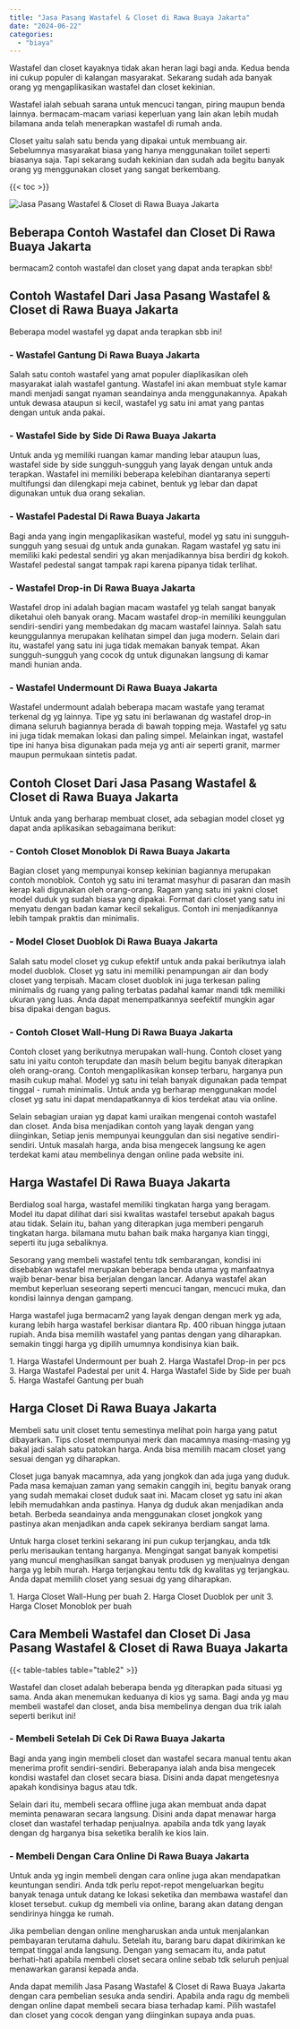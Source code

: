 ```yaml
---
title: "Jasa Pasang Wastafel & Closet di Rawa Buaya Jakarta"
date: "2024-06-22"
categories: 
  - "biaya"
---
```


Wastafel dan closet kayaknya tidak akan heran lagi bagi anda. Kedua benda ini cukup populer di kalangan masyarakat. Sekarang sudah ada banyak orang yg mengaplikasikan wastafel dan closet kekinian.

Wastafel ialah sebuah sarana untuk mencuci tangan, piring maupun benda lainnya. bermacam-macam variasi keperluan yang lain akan lebih mudah bilamana anda telah menerapkan wastafel di rumah anda.

Closet yaitu salah satu benda yang dipakai untuk membuang air. Sebelumnya masyarakat biasa yang hanya menggunakan toilet seperti biasanya saja. Tapi sekarang sudah kekinian dan sudah ada begitu banyak orang yg menggunakan closet yang sangat berkembang.

{{< toc >}}

![Jasa Pasang Wastafel & Closet di Rawa Buaya Jakarta](/images/wastafel-closet-murah02.png)

## Beberapa Contoh Wastafel dan Closet Di Rawa Buaya Jakarta

bermacam2 contoh wastafel dan closet yang dapat anda terapkan sbb!

## Contoh Wastafel Dari Jasa Pasang Wastafel & Closet di Rawa Buaya Jakarta

Beberapa model wastafel yg dapat anda terapkan sbb ini!

### \- Wastafel Gantung Di Rawa Buaya Jakarta

Salah satu contoh wastafel yang amat populer diaplikasikan oleh masyarakat ialah wastafel gantung. Wastafel ini akan membuat style kamar mandi menjadi sangat nyaman seandainya anda menggunakannya. Apakah untuk dewasa ataupun si kecil, wastafel yg satu ini amat yang pantas dengan untuk anda pakai.

### \- Wastafel Side by Side Di Rawa Buaya Jakarta

Untuk anda yg memiliki ruangan kamar manding lebar ataupun luas, wastafel side by side sungguh-sungguh yang layak dengan untuk anda terapkan. Wastafel ini memiliki beberapa kelebihan diantaranya seperti multifungsi dan dilengkapi meja cabinet, bentuk yg lebar dan dapat digunakan untuk dua orang sekalian.

### \- Wastafel Padestal Di Rawa Buaya Jakarta

Bagi anda yang ingin mengaplikasikan wasteful, model yg satu ini sungguh-sungguh yang sesuai dg untuk anda gunakan. Ragam wastafel yg satu ini memiliki kaki pedestal sendiri yg akan menjadikannya bisa berdiri dg kokoh. Wastafel pedestal sangat tampak rapi karena pipanya tidak terlihat.

### \- Wastafel Drop-in Di Rawa Buaya Jakarta

Wastafel drop ini adalah bagian macam wastafel yg telah sangat banyak diketahui oleh banyak orang. Macam wastafel drop-in memiliki keunggulan sendiri-sendiri yang membedakan dg macam wastafel lainnya. Salah satu keunggulannya merupakan kelihatan simpel dan juga modern. Selain dari itu, wastafel yang satu ini juga tidak memakan banyak tempat. Akan sungguh-sungguh yang cocok dg untuk digunakan langsung di kamar mandi hunian anda.

### \- Wastafel Undermount Di Rawa Buaya Jakarta

Wastafel undermount adalah beberapa macam wastafe yang teramat terkenal dg yg lainnya. Tipe yg satu ini berlawanan dg wastafel drop-in dimana seluruh bagiannya berada di bawah topping meja. Wastafel yg satu ini juga tidak memakan lokasi dan paling simpel. Melainkan ingat, wastafel tipe ini hanya bisa digunakan pada meja yg anti air seperti granit, marmer maupun permukaan sintetis padat.

## Contoh Closet Dari Jasa Pasang Wastafel & Closet di Rawa Buaya Jakarta

Untuk anda yang berharap membuat closet, ada sebagian model closet yg dapat anda aplikasikan sebagaimana berikut:

### \- Contoh Closet Monoblok Di Rawa Buaya Jakarta

Bagian closet yang mempunyai konsep kekinian bagiannya merupakan contoh monoblok. Contoh yg satu ini teramat masyhur di pasaran dan masih kerap kali digunakan oleh orang-orang. Ragam yang satu ini yakni closet model duduk yg sudah biasa yang dipakai. Format dari closet yang satu ini menyatu dengan badan kamar kecil sekaligus. Contoh ini menjadikannya lebih tampak praktis dan minimalis.

### \- Model Closet Duoblok Di Rawa Buaya Jakarta

Salah satu model closet yg cukup efektif untuk anda pakai berikutnya ialah model duoblok. Closet yg satu ini memiliki penampungan air dan body closet yang terpisah. Macam closet duoblok ini juga terkesan paling minimalis dg ruang yang paling terbatas padahal kamar mandi tdk memiliki ukuran yang luas. Anda dapat menempatkannya seefektif mungkin agar bisa dipakai dengan bagus.

### \- Contoh Closet Wall-Hung Di Rawa Buaya Jakarta

Contoh closet yang berikutnya merupakan wall-hung. Contoh closet yang satu ini yaitu contoh terupdate dan masih belum begitu banyak diterapkan oleh orang-orang. Contoh mengaplikasikan konsep terbaru, harganya pun masih cukup mahal. Model yg satu ini telah banyak digunakan pada tempat tinggal - rumah minimalis. Untuk anda yg berharap menggunakan model closet yg satu ini dapat mendapatkannya di kios terdekat atau via online.

Selain sebagian uraian yg dapat kami uraikan mengenai contoh wastafel dan closet. Anda bisa menjadikan contoh yang layak dengan yang diinginkan, Setiap jenis mempunyai keunggulan dan sisi negative sendiri-sendiri. Untuk masalah harga, anda bisa mengecek langsung ke agen terdekat kami atau membelinya dengan online pada website ini.

## Harga Wastafel Di Rawa Buaya Jakarta

Berdialog soal harga, wastafel memiliki tingkatan harga yang beragam. Model itu dapat dilihat dari sisi kwalitas wastafel tersebut apakah bagus atau tidak. Selain itu, bahan yang diterapkan juga memberi pengaruh tingkatan harga. bilamana mutu bahan baik maka harganya kian tinggi, seperti itu juga sebaliknya.

Sesorang yang membeli wastafel tentu tdk sembarangan, kondisi ini disebabkan wastafel merupakan beberapa benda utama yg manfaatnya wajib benar-benar bisa berjalan dengan lancar. Adanya wastafel akan membut keperluan seseorang seperti mencuci tangan, mencuci muka, dan kondisi lainnya dengan gampang.

Harga wastafel juga bermacam2 yang layak dengan dengan merk yg ada, kurang lebih harga wastafel berkisar diantara Rp. 400 ribuan hingga jutaan rupiah. Anda bisa memilih wastafel yang pantas dengan yang diharapkan. semakin tinggi harga yg dipilih umumnya kondisinya kian baik.

1\. Harga Wastafel Undermount per buah 2. Harga Wastafel Drop-in per pcs 3. Harga Wastafel Padestal per unit 4. Harga Wastafel Side by Side per buah 5. Harga Wastafel Gantung per buah

## Harga Closet Di Rawa Buaya Jakarta

Membeli satu unit closet tentu semestinya melihat poin harga yang patut dibayarkan. Tips closet mempunyai merk dan macamnya masing-masing yg bakal jadi salah satu patokan harga. Anda bisa memilih macam closet yang sesuai dengan yg diharapkan.

Closet juga banyak macamnya, ada yang jongkok dan ada juga yang duduk. Pada masa kemajuan zaman yang semakin canggih ini, begitu banyak orang yang sudah memakai closet duduk saat ini. Macam closet yg satu ini akan lebih memudahkan anda pastinya. Hanya dg duduk akan menjadikan anda betah. Berbeda seandainya anda menggunakan closet jongkok yang pastinya akan menjadikan anda capek sekiranya berdiam sangat lama.

Untuk harga closet terkini sekarang ini pun cukup terjangkau, anda tdk perlu merisaukan tentang harganya. Mengingat sangat banyak kompetisi yang muncul menghasilkan sangat banyak produsen yg menjualnya dengan harga yg lebih murah. Harga terjangkau tentu tdk dg kwalitas yg terjangkau. Anda dapat memilih closet yang sesuai dg yang diharapkan.

1\. Harga Closet Wall-Hung per buah 2. Harga Closet Duoblok per unit 3. Harga Closet Monoblok per buah

## Cara Membeli Wastafel dan Closet Di Jasa Pasang Wastafel & Closet di Rawa Buaya Jakarta

{{< table-tables table="table2" >}}

Wastafel dan closet adalah beberapa benda yg diterapkan pada situasi yg sama. Anda akan menemukan keduanya di kios yg sama. Bagi anda yg mau membeli wastafel dan closet, anda bisa membelinya dengan dua trik ialah seperti berikut ini!

### \- Membeli Setelah Di Cek Di Rawa Buaya Jakarta

Bagi anda yang ingin membeli closet dan wastafel secara manual tentu akan menerima profit sendiri-sendiri. Beberapanya ialah anda bisa mengecek kondisi wastafel dan closet secara biasa. Disini anda dapat mengetesnya apakah kondisinya bagus atau tdk.

Selain dari itu, membeli secara offline juga akan membuat anda dapat meminta penawaran secara langsung. Disini anda dapat menawar harga closet dan wastafel terhadap penjualnya. apabila anda tdk yang layak dengan dg harganya bisa seketika beralih ke kios lain.

### \- Membeli Dengan Cara Online Di Rawa Buaya Jakarta

Untuk anda yg ingin membeli dengan cara online juga akan mendapatkan keuntungan sendiri. Anda tdk perlu repot-repot mengeluarkan begitu banyak tenaga untuk datang ke lokasi seketika dan membawa wastafel dan kloset tersebut. cukup dg membeli via online, barang akan datang dengan sendirinya hingga ke rumah.

Jika pembelian dengan online mengharuskan anda untuk menjalankan pembayaran terutama dahulu. Setelah itu, barang baru dapat dikirimkan ke tempat tinggal anda langsung. Dengan yang semacam itu, anda patut berhati-hati apabila membeli closet secara online sebab tdk seluruh penjual menawarkan garansi kepada anda.

Anda dapat memilih Jasa Pasang Wastafel & Closet di Rawa Buaya Jakarta dengan cara pembelian sesuka anda sendiri. Apabila anda ragu dg membeli dengan online dapat membeli secara biasa terhadap kami. Pilih wastafel dan closet yang cocok dengan yang diinginkan supaya anda puas.
